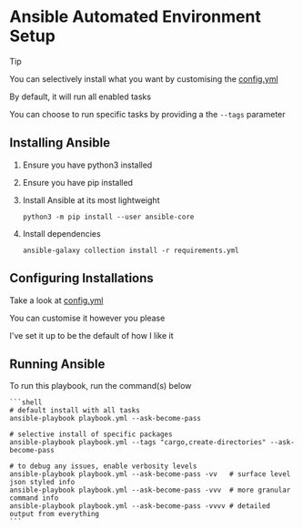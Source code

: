 # Ansible Automated Environment Setup

> [!TIP]
> You can selectively install what you want by customising the [config.yml](./config.yml)
> 
> By default, it will run all enabled tasks
>
> You can choose to run specific tasks by providing a the `--tags` parameter

## Installing Ansible

1. Ensure you have python3 installed
2. Ensure you have pip installed
3. Install Ansible at its most lightweight

    ```shell
    python3 -m pip install --user ansible-core
    ```

4. Install dependencies

    ```shell
    ansible-galaxy collection install -r requirements.yml
    ```

## Configuring Installations

Take a look at [config.yml](./config.yml)

You can customise it however you please

I've set it up to be the default of how I like it

## Running Ansible

To run this playbook, run the command(s) below

    ```shell
    # default install with all tasks
    ansible-playbook playbook.yml --ask-become-pass

    # selective install of specific packages
    ansible-playbook playbook.yml --tags "cargo,create-directories" --ask-become-pass

    # to debug any issues, enable verbosity levels
    ansible-playbook playbook.yml --ask-become-pass -vv   # surface level json styled info
    ansible-playbook playbook.yml --ask-become-pass -vvv  # more granular command info
    ansible-playbook playbook.yml --ask-become-pass -vvvv # detailed output from everything
    ```

